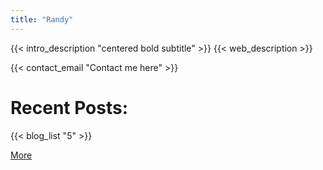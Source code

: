 ```yaml
---
title: "Randy"
---
```

{{< intro_description "centered bold subtitle" >}}
{{< web_description >}}

{{< contact_email "Contact me here" >}}

<h1>Recent Posts:</h1>
{{< blog_list "5" >}}
<p class="centered" ><a href="/blog/">More</a></p>